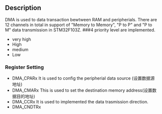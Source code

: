 ## Description
DMA is used to data transaction bewtween RAM and peripherials. 
There are 12 channels in total in support of "Memory to Memory", "P to P" and "P to M" data transmission in STM32F103Z.
###4 priority level are implemented.
- very high
- High
- medium
- Low
### Register Setting
- DMA_CPARx   It is used to config the peripherial data source (设置数据源地址)
- DMA_CMARx   This is used to set the destination memory address(设置数据目的地址)
- DMA_CCRx    It is used to implemented the data trasmission direction.
- DMA_CNDTRx  
